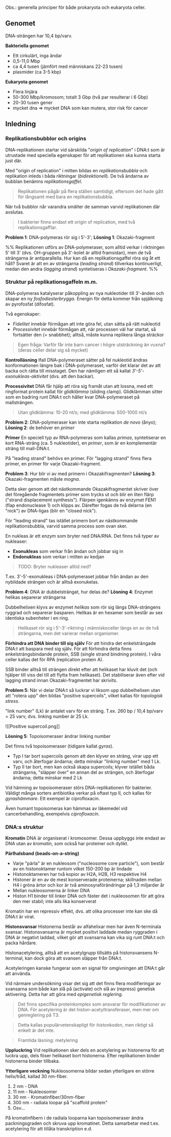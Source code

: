 Obs.: generella principer för både prokaryota och eukaryota celler.

## Genomet
DNA-strängen har 10,4 bp/varv.

**Bakteriella genomet**
- Ett cirkulärt, inga ändar
- 0,5-11,0 Mbp
- ca 4,4 tusen (jämfört med människans 22-23 tusen)
- plasmider (ca 3-5 kbp)

**Eukaryota genomet**
- Flera linjära
- 50-300 Mbp/kromosom; totalt 3 Gbp (två par resulterar i 6 Gbp)
- 20-30 tusen gener
- mycket dna => mycket DNA som kan mutera, stor risk för cancer
## Inledning
### Replikationsbubblor och origins
DNA-replikationen startar vid särskilda "*origin of replication*" i DNA:t som är utrustade med speciella egenskaper för att replikationen ska kunna starta just där.

Med "origin of replication" i mitten bildas en *replikationsbubbla* och replikation inleds i båda riktningar (*bidirektionell*). De två ändarna av bubblan benämns *replikationsgaffel*.

> Replikationen pågår på flera ställen samtidigt, eftersom det hade gått för långsamt med bara en replikationsbubbla.

När två bubblor når varandra smälter de samman varvid replikationen där avslutas.

> I bakterier finns endast ett origin of replication, med två replikationsgafflar.

**Problem 1**: DNA-polymeras rör sig i 5'-3'; **Lösning 1**: Okazaki-fragment

%% Replikationen utförs av DNA-polymeraser, som alltid verkar i riktningen 5' till 3' (dvs. OH-gruppen på 3'-kolet är alltid framsidan), men de två strängarna är antiparallella. Hur kan då en replikationsgaffel röra sig åt ett håll? Svaret är att en av strängarna (*leading strand*) tillverkas kontinuerligt, medan den andra (*lagging strand*) syntetiseras i *Okazaki-fragment*. %%
### Struktur på replikationsgaffeln m.m.
DNA-polymeras katalyserar påkoppling av nya nukleotider till 3'-änden och skapar en ny *fosfodiesterbrygga*. Energin för detta kommer från spjälkning av pyrofosfat (difosfat).

Två egenskaper:
- *Fidelitet* innebär förmågan att inte göra fel, utan sätta på rätt nukleotid
- *Processivitet* innebär förmågan att, när processen väl har startat, så fortsätter den (= snabbhet); alltså, måste kunna replikera långa sträckor

> Egen fråga: Varför får inte barn cancer i högre utsträckning än vuxna? (deras celler delar sig så mycket)

**Kontrolläsning**
Ifall DNA-polymeraset sätter på fel nukleotid ändras konformationen längre bak i DNA-polymeraset, varför det klarar det av att backa och rätta till misstaget. Den har nämligen ett så kallat *3'-5'-exonukleas-aktivitet* (dvs. att den backar).

**Processivitet**
DNA får hjälp att röra sig framåt utan att lossna, med ett ringformat protein kallat för *glidklämma* (sliding clamp). Glidklämman sitter som en badring runt DNA:t och håller kvar DNA-polymeraset på mallsträngen.

> Utan glidklämma: 10-20 nt/s; med glidklämma: 500-1000 nt/s

**Problem 2**: DNA-polymeraser kan inte starta replikation *de novo* (ånyo); **Lösning 2**: de behöver en *primer*

**Primer**
En speciell typ av RNA-polymeras som kallas *primas*, syntetiserar en kort RNA-sträng (ca. 5 nukleotider), en *primer*, som är en komplementär sträng till mall-DNA:t. 

På "leading strand" behövs en primer. För "lagging strand" finns flera primer, en primer för varje Okazaki-fragment.

**Problem 3**: Hur blir vi av med primern i Okazakifragmenten? **Lösning 3**: Okazaki-fragmenten måste *mogna*.

Detta sker genom att det nästkommande Okazakifragmentet skriver över det föregående fragmentets primer som trycks ut och blir en liten flärp ("strand displacement synthesis"). Flärpen igenkänns av enzymet FEN1 (flap endonuclease 1) och klipps av. Därefter fogas de två delarna (en "nick") av DNA-ligas (blir en "closed nick").

För "leading strand" tas istället primern bort av nästkommande replikationsbubbla, varvid samma process som ovan sker.

En nukleas är ett enzym som bryter ned DNA/RNA. Det finns två typer av nukleaser:
- **Exonukleas** som verkar från ändan och jobbar sig in
- **Endonukleas** som verkar i mitten av kedjan

> TODO: Bryter nukleaser alltid ned?

T.ex. 3'-5'-exonukleas i DNA-polymeraset jobbar från ändan av den nybildade strängen och är alltså exonukelas.

**Problem 4**: DNA är dubbelsträngat, hur delas de? **Lösning 4**: Enzymet helikas separerar strängarna

Dubbelhelixen klyvs av enzymet *helikas* som rör sig längs DNA-strängens ryggrad och separerar basparen. Helikas är en hexamer som består av sex identiska subenheter i en ring.

> Helikaset rör sig i 5'-3'-riktning i människoceller längs en av de två strängarna, men det varierar mellan organismer.

**Förhindra att DNA binder till sig själv**
För att hindra det enkelsträngade DNA:t att baspara med sig själv. För att förhindra detta finns enkelsträngsbindande protein, SSB (single strand bindning protein). I våra celler kallas det för RPA (replication protein A).

SSB binder alltså till strängen direkt efter att helikaset har kluvit det (och hjälper till viss del till att flytta fram helikaset). Det stabiliserar även efter vid lagging strand innan Okazaki-fragmentet har skrivits.

**Problem 5**: När vi delar DNA:t så luckrar vi liksom upp dubbelhelixen utan att "rotera upp" den bildas "positive supercoils", vilket kallas för *topologisk stress*.

"link number" (Lk) är antalet varv för en sträng. T.ex. 260 bp / 10,4 bp/varv = 25 varv, dvs. linking number är 25 Lk.

![[Positive supercoil.png]]

**Lösning 5**: Topoisomeraser ändrar linking number

Det finns två topoisomeraser (tidigare kallat *gyras*).
- Typ I tar bort supercoils genom att den klyver en sträng, virar upp ett varv, och återfogar ändarna; detta minskar "linking number" med 1 Lk.
- Typ II tar bort, men kan också skapa supercoils; klyver istället båda strängarna, "släpper över" en annan del av strängen, och återfogar ändarna; detta minskar med 2 Lk

Vid hämning av topoisomeraser störs DNA-replikationen för bakterier. Väldigt många sorters antibiotika verkar på oftast typ II, och kallas för *gyrashämmare*. Ett exempel är ciprofloxacin.

Även humant topoisomeras kan hämmas av läkemedel vid cancerbehandling, exempelvis *ciprofloxacin*.
### DNA:s struktur
**Kromatin**
DNA är organiserat i kromosomer. Dessa uppbyggs inte endast av DNA utan av *kromatin*, som också har proteiner och dylikt.

**Pärlhalsband (beads-on-a-string)**
- Varje "pärla" är en nukleosom ("nucleosome core particle"), som består av en histonoktamer runtom vilket 150-200 bp är lindade
- Histonoktameren har två kopior av H2A, H2B, H3 respektive H4
- Histoner är en av de mest konserverade proteinerna; skillnaden mellan H4 i gröna ärtor och kor är två aminosyraförändringar på 1,3 miljarder år
- Mellan nukleosomerna är linker DNA
- Histon H1 binder till linker DNA och fäster det i nukleosomen för att göra den mer stabil; inte alls lika konserverat

Kromatin har en repressiv effekt, dvs. att olika processer inte kan ske då DNA:t är virat.

**Histonsvansar**
Histonerna består av alfahelixar men har även N-terminala svansar. Histonsvansarna är mycket positivt laddade medan ryggraden i DNA är negativt laddad, vilket gör att svansarna kan vika sig runt DNA:t och packa hårdare.

Histonacetylering, alltså att en acetylgrupp tillsätts på histonsvansens N-terminal, kan dock göra att svansen släpper från DNA:t.

Acetyleringen kanske fungerar som en signal för omgivningen att DNA:t går att använda.

Vid närmare undersökning visar det sig att det finns flera modifieringar av svansarna som både kan slå på (activate) och slå av (repress) genetisk aktivering. Detta har att göra med *epigenetisk reglering*.

> Det finns specifika proteinkomplex som ansvarar för modifikationer av DNA. För acetylering är det histon-acetyltransferaser, men mer om genreglering på T3.

> Detta kallas populärvetenskapligt för *histonkoden*, men riktigt så enkelt är det inte.

> Framtida läsning: metylering

**Uppluckring**
Vid replikationen sker dels en acetylering av histonerna för att luckra upp, dels föser helikaset bort histonerna. Efter replikationen binder histonerna binder tillbaka.

**Ytterligare veckning**
Nukleosomerna bildar sedan ytterligare en större helix/tråd, kallad 30 nm-fiber.

1. 2 nm - DNA
2. 11 nm - Nukleosomer
3. 30 nm - Kromatinfiber/30nm-fiber
4. 300 nm - radiala loopar på "scaffold protein"
5. Osv...

På kromatinfibern i de radiala looparna kan topoisomeraser ändra packningsgraden och skruva upp kromatinet. Detta samarbetar med t.ex. acetylering för att tillåta transkription e.d.